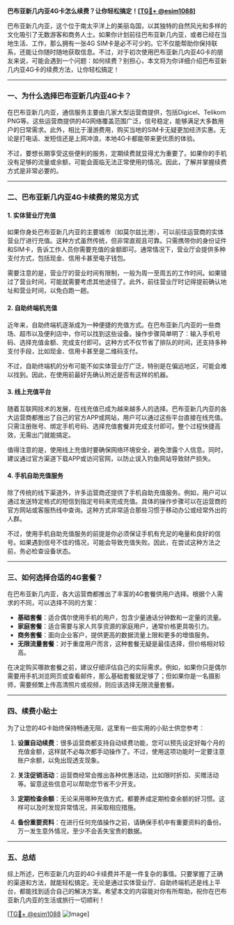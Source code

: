 **巴布亚新几内亚4G卡怎么续费？让你轻松搞定！[[TG💪+ @esim1088](https://t.me/s/esim1088)]**

巴布亚新几内亚，这个位于南太平洋上的美丽岛国，以其独特的自然风光和多样的文化吸引了无数游客和商务人士。如果你计划前往巴布亚新几内亚，或者已经在当地生活、工作，那么拥有一张4G SIM卡是必不可少的。它不仅能帮助你保持联系，还能让你随时随地获取信息。不过，对于初次使用巴布亚新几内亚4G卡的朋友来说，可能会遇到一个问题：如何续费？别担心，本文将为你详细介绍巴布亚新几内亚4G卡的续费方法，让你轻松搞定！

---

### 一、为什么选择巴布亚新几内亚4G卡？

在巴布亚新几内亚，通信服务主要由几家大型运营商提供，包括Digicel、Telikom PNG等。这些运营商提供的4G网络覆盖范围广泛，信号稳定，能够满足大多数用户的日常需求。此外，相比于漫游费用，购买当地的SIM卡无疑更加经济实惠。无论是打电话、发短信还是上网冲浪，本地4G卡都能带来更优质的体验。

不过，要想长期享受这些便利的服务，定期续费就显得尤为重要了。如果你的手机没有足够的流量或余额，可能会面临无法正常使用的情况。因此，了解并掌握续费方式是非常必要的。

---

### 二、巴布亚新几内亚4G卡续费的常见方式

#### 1. 实体营业厅充值

如果你身处巴布亚新几内亚的主要城市（如莫尔兹比港），可以前往运营商的实体营业厅进行充值。这种方式虽然传统，但非常直观且可靠。只需携带你的身份证件和SIM卡，告诉工作人员你需要充值的金额即可。通常情况下，营业厅会提供多种支付方式，包括现金、信用卡甚至电子钱包。

需要注意的是，营业厅的营业时间有限制，一般为周一至周五的工作时间。如果错过了营业时间，可能就需要考虑其他途径了。此外，前往营业厅时记得提前确认地址和营业时间，以免白跑一趟。

#### 2. 自助终端机充值

近年来，自助终端机逐渐成为一种便捷的充值方式。在巴布亚新几内亚的一些商场、超市以及便利店中，你可以找到这些设备。操作步骤简单明了：输入手机号码、选择充值金额、完成支付即可。这种方式不仅节省了排队的时间，还支持多种支付手段，比如现金、信用卡甚至是二维码支付。

不过，自助终端机的分布可能不如实体营业厅广泛，特别是在偏远地区，可能会难以找到。因此，在使用前最好先确认附近是否有这样的机器。

#### 3. 线上充值平台

随着互联网技术的发展，在线充值已成为越来越多人的选择。巴布亚新几内亚的各大运营商都推出了自己的官方APP或网站，用户可以通过这些平台直接在线充值。只需注册账号、绑定手机号码、选择充值套餐并完成支付即可。整个过程快捷高效，无需出门就能搞定。

值得注意的是，使用线上充值时要确保网络环境安全，避免泄露个人信息。同时，建议通过官方渠道下载APP或访问官网，以防止误入钓鱼网站导致财产损失。

#### 4. 手机自助充值服务

除了传统的线下渠道外，许多运营商还提供了手机自助充值服务。例如，用户可以通过发送特定格式的短信到指定号码来完成充值。具体的操作步骤可以在运营商的官方网站或客服热线中查询。这种方式非常适合那些习惯于移动办公或经常外出的人群。

不过，使用手机自助充值服务的前提是你必须保证手机有充足的电量和良好的信号。如果遇到信号不佳的情况，可能会导致充值失败。因此，在尝试这种方法之前，务必检查设备状态。

---

### 三、如何选择合适的4G套餐？

在巴布亚新几内亚，各大运营商都推出了丰富的4G套餐供用户选择。根据个人需求的不同，可以选择不同的方案：

- **基础套餐**：适合偶尔使用手机的用户，包含少量通话分钟数和一定量的流量。
- **家庭套餐**：适合需要与家人共享资源的家庭用户，通常价格更具吸引力。
- **商务套餐**：面向企业客户，提供更高的数据流量上限和更多的增值服务。
- **无限流量套餐**：对于重度用户而言，这种套餐无疑是最佳选择，但价格相对较高。

在决定购买哪款套餐之前，建议仔细评估自己的实际需求。例如，如果你只是偶尔需要用手机浏览网页或查看邮件，那么基础套餐就足够了；但如果你是一名摄影师，需要频繁上传高清照片或视频，则应该选择无限流量套餐。

---

### 四、续费小贴士

为了让您的4G卡始终保持畅通无阻，这里有一些实用的小贴士供您参考：

1. **设置自动续费**：很多运营商都支持自动续费功能，您可以预先设定好每个月的充值金额，这样就不必每次都手动操作了。不过，使用这项功能时一定要注意账户余额，以免出现透支现象。
   
2. **关注促销活动**：运营商经常会推出各种优惠活动，比如限时折扣、买赠活动等。留意这些信息可以帮助您节省不少开支。

3. **定期检查余额**：无论采用哪种充值方式，都要养成定期检查余额的好习惯。这样可以及时发现异常情况，并采取相应措施。

4. **备份重要资料**：在进行任何充值操作之前，请确保手机中有重要资料的备份。万一发生意外情况，至少不会丢失宝贵的数据。

---

### 五、总结

综上所述，巴布亚新几内亚的4G卡续费并不是一件复杂的事情。只要掌握了正确的渠道和方法，就能轻松搞定。无论是通过实体营业厅、自助终端机还是线上平台，都能找到适合自己的解决方案。希望本文的内容能对你有所帮助，祝你在巴布亚新几内亚的生活或旅行一切顺利！

[[TG💪+ @esim1088](https://t.me/s/esim1088) ![Image](https://i.postimg.cc/4NQfJmqS/Snipaste-2025-05-13-00-14-12.png)]